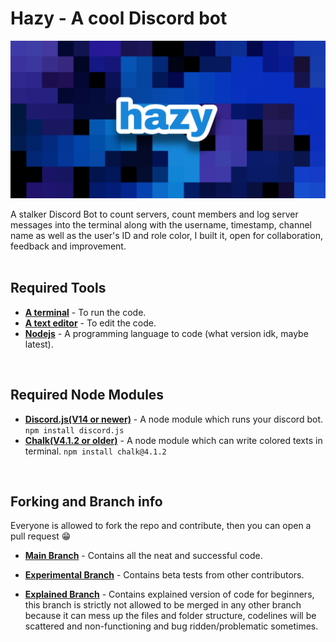 # Hazy - A cool Discord bot

![banner](images/hazy.png)

A stalker Discord Bot to count servers, count members and log server messages into the terminal along with the username, timestamp, channel name as well as the user's ID and role color, I built it, open for collaboration, feedback and improvement.
<br>
<br>

## Required Tools
- [**A terminal**](#requirements) - To run the code.
- [**A text editor**](#requirements) - To edit the code.
- [**Nodejs**](#requirements) - A programming language to code (what version idk, maybe latest).
<br>

## Required Node Modules
- [**Discord.js(V14 or newer)**](#required-node-modules) - A node module which runs your discord bot.
`npm install discord.js`
- [**Chalk(V4.1.2 or older)**](#required-node-modules) - A node module which can write colored texts in terminal.
`npm install chalk@4.1.2`
<br>

## Forking and Branch info
Everyone is allowed to fork the repo and contribute, then you can open a pull request 😁

- [**Main Branch**](https://github.com/Nit-nit/hazy/tree/main) - Contains all the neat and successful code.

- [**Experimental Branch**](https://github.com/Nit-nit/hazy/tree/Experimental) - Contains beta tests from other contributors.

- [**Explained Branch**](https://github.com/Nit-nit/hazy/tree/Explained) - Contains explained version of code for beginners, this branch is strictly not allowed to be merged in any other branch because it can mess up the files and folder structure, codelines will be scattered and non-functioning and bug ridden/problematic sometimes.
